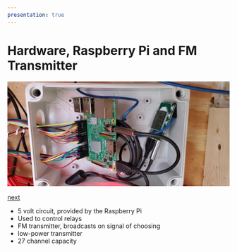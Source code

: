 ```yaml
---
presentation: true
---
```


# Hardware, Raspberry Pi and FM Transmitter

![Raspberry Pi and FM Transmitter](/images/20201220presentation/20201220_084747.jpg)

[next](/light-show-presentation/hardware-relays)

* 5 volt circuit, provided by the Raspberry Pi
* Used to control relays
* FM transmitter, broadcasts on signal of choosing
* low-power transmitter
* 27 channel capacity
